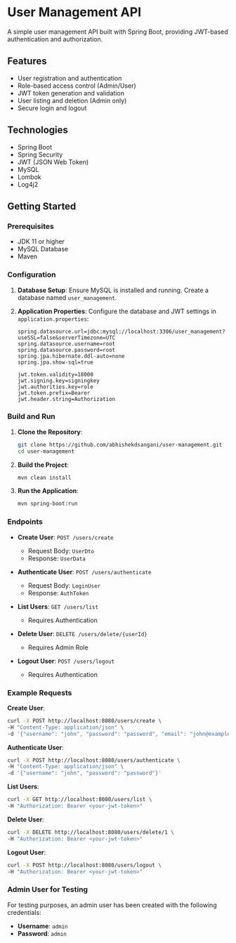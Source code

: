 # User Management API

A simple user management API built with Spring Boot, providing JWT-based authentication and authorization.

## Features

- User registration and authentication
- Role-based access control (Admin/User)
- JWT token generation and validation
- User listing and deletion (Admin only)
- Secure login and logout

## Technologies

- Spring Boot
- Spring Security
- JWT (JSON Web Token)
- MySQL
- Lombok
- Log4j2

## Getting Started

### Prerequisites

- JDK 11 or higher
- MySQL Database
- Maven

### Configuration

1. **Database Setup**: Ensure MySQL is installed and running. Create a database named `user_management`.

2. **Application Properties**: Configure the database and JWT settings in `application.properties`:

    ```properties
    spring.datasource.url=jdbc:mysql://localhost:3306/user_management?useSSL=false&serverTimezone=UTC
    spring.datasource.username=root
    spring.datasource.password=root
    spring.jpa.hibernate.ddl-auto=none
    spring.jpa.show-sql=true

    jwt.token.validity=18000
    jwt.signing.key=signingkey
    jwt.authorities.key=role
    jwt.token.prefix=Bearer
    jwt.header.string=Authorization
    ```

### Build and Run

1. **Clone the Repository**:
    ```bash
    git clone https://github.com/abhishekdsangani/user-management.git
    cd user-management
    ```

2. **Build the Project**:
    ```bash
    mvn clean install
    ```

3. **Run the Application**:
    ```bash
    mvn spring-boot:run
    ```

### Endpoints

- **Create User**: `POST /users/create`
    - Request Body: `UserDto`
    - Response: `UserData`

- **Authenticate User**: `POST /users/authenticate`
    - Request Body: `LoginUser`
    - Response: `AuthToken`

- **List Users**: `GET /users/list`
    - Requires Authentication

- **Delete User**: `DELETE /users/delete/{userId}`
    - Requires Admin Role

- **Logout User**: `POST /users/logout`
    - Requires Authentication

### Example Requests

**Create User**:
```bash
curl -X POST http://localhost:8080/users/create \
-H "Content-Type: application/json" \
-d '{"username": "john", "password": "password", "email": "john@example.com", "phone": "1234567890", "name": "John Doe"}'
```

**Authenticate User**:
```bash
curl -X POST http://localhost:8080/users/authenticate \
-H "Content-Type: application/json" \
-d '{"username": "john", "password": "password"}'
```

**List Users**:
```bash
curl -X GET http://localhost:8080/users/list \
-H "Authorization: Bearer <your-jwt-token>"
```

**Delete User**:
```bash
curl -X DELETE http://localhost:8080/users/delete/1 \
-H "Authorization: Bearer <your-jwt-token>"
```

**Logout User**:
```bash
curl -X POST http://localhost:8080/users/logout \
-H "Authorization: Bearer <your-jwt-token>"
```

### Admin User for Testing
For testing purposes, an admin user has been created with the following credentials:
- **Username**: `admin`
- **Password**: `admin`